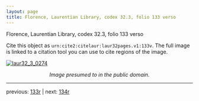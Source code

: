 ```yaml
---
layout: page
title: Florence, Laurentian Library, codex 32.3, folio 133 verso
---
```


Florence, Laurentian Library, codex 32.3, folio 133 verso

Cite this object as `urn:cite2:citelaur:laur32pages.v1:133v`.  The full image is linked to a citation tool you can use to cite regions of the image.

[![laur32_3_0274](http://www.homermultitext.org/iipsrv?IIIF=/project/homer/pyramidal/deepzoom/citelaur/laur32imgs/v1/laur32_3_0274.tif/full/800,/0/default.jpg)](http://www.homermultitext.org/ict2/?urn=urn:cite2:citelaur:laur32imgs.v1:laur32_3_0274) 

<p style="text-align: center; font-style: italic;">Image presumed to in the public domain.</p>

---

previous: [133r](../133r/) | next: [134r](../134r/)